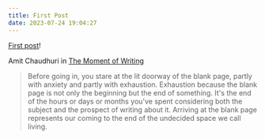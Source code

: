 ```yaml
---
title: First Post
date: 2023-07-24 19:04:27
---
```


[First post](https://everything2.com/?node=first+post)!

Amit Chaudhuri in [The Moment of Writing](https://www.theparisreview.org/blog/2018/05/10/the-moment-of-writing/)

> Before going in, you stare at the lit doorway of the blank page, partly with anxiety and partly with exhaustion. Exhaustion because the blank page is not only the beginning but the end of something. It's the end of the hours or days or months you've spent considering both the subject and the prospect of writing about it. Arriving at the blank page represents our coming to the end of the undecided space we call living.
